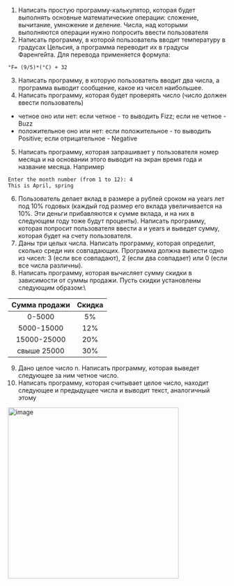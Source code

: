 1) Написать простую программу-калькулятор, которая будет выполнять основные математические операции: сложение, вычитание, умножение и деление. 
Числа, над которыми выполняются операции нужно попросить ввести пользователя
2) Написать программу, в которой пользователь вводит температуру в градусах Цельсия, а программа переводит их в градусы Фаренге́йта. Для перевода применяется формула:
```
°F= (9/5)*(°C) + 32
```
3) Написать программу, в которую пользователь вводит два числа, а программа выводит сообщение, какое из чисел наибольшее.
4) Написать программу, которая будет проверять число (число должен ввести пользователь)
- четное оно или нет: если четное - то выводить Fizz; если не четное - Buzz
- положительное оно или нет: если положительное - то выводить Positive; если отрицательное - Negative
5) Написать программу, которая запрашивает у пользователя номер месяца и на основании этого выводит на экран время года и название месяца. Например
```
Enter the month number (from 1 to 12): 4
This is April, spring 
```
6) Пользователь делает вклад в размере a рублей сроком на years лет под 10% годовых (каждый год размер его вклада увеличивается на 10%. 
Эти деньги прибавляются к сумме вклада, и на них в следующем году тоже будут проценты).
Написать программу, которая попросит пользователя ввести a и years и выведет сумму, которая будет на счету пользователя.
7) Даны три целых числа. Написать программу, которая определит, сколько среди них совпадающих.
Программа должна вывести одно из чисел: 3 (если все совпадают), 2 (если два совпадает) или 0 (если все числа различны).
8) Написать программу, которая вычисляет сумму скидки в зависимости от суммы продажи. Пусть скидки установлены следующим образом:\

|Сумма продажи|Скидка|
|:------: |:------: |
|0-5000|5%|
|5000-15000|12%|
|15000-25000|20%|
|свыше 25000|30%|
9) Дано целое число n. Написать программу, которая выведет следующее за ним четное число.
10) Написать программу, которая считывает целое число, находит следующее и предыдущее числа и выводит текст, аналогичный этому

<img width="392" alt="image" src="https://github.com/user-attachments/assets/c6b5696c-716c-4d5d-bcea-5a7db095b5c3" />
